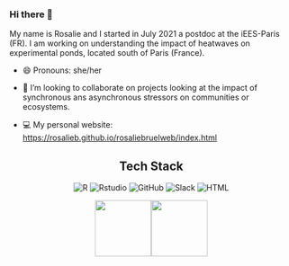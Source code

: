 ### Hi there 👋

My name is Rosalie and I started in July 2021 a postdoc at the iEES-Paris (FR). I am working on understanding the impact of heatwaves on experimental ponds, located south of Paris (France).  

- 😄 Pronouns: she/her

- 👯 I’m looking to collaborate on projects looking at the impact of synchronous ans asynchronous stressors on communities or ecosystems.

- 💻 My personal website: https://rosalieb.github.io/rosaliebruelweb/index.html 


<div align="center">
  <h2>Tech Stack</h2>
  
 ![R](https://img.shields.io/badge/R-006466?logo=R&logoColor=white)
 ![Rstudio](https://img.shields.io/badge/Rstudio-0b9ea8?logo=Rstudio&logoColor=white)
 ![GitHub](https://img.shields.io/badge/GitHub-56CFE1?logo=github&logoColor=white)
 ![Slack](https://img.shields.io/badge/Slack-80FFDB?logo=Slack&logoColor=white)
 ![HTML](https://img.shields.io/badge/HTML-efffb3?logo=HTML5&logoColor=white)
 
</div>
<div align="center">
 <img align="center" height="100px" src="https://github-readme-stats.vercel.app/api?username=rosalieb&show_icons=true&hide_title=true&hide_border=true&theme=light" /><img align="center" height="100px" src="https://github-readme-stats.vercel.app/api/top-langs/?username=rosalieb&show_icons=true&hide_border=true&hide_title=true&layout=compact&theme=light" />
</div>


<!--
<div align="center">
  <h2></h2>
</div>

[![Readme Card](https://github-readme-stats.vercel.app/api/pin/?username=rosalieb&repo=serac)](https://github.com/rosalieb/serac)
[![Readme Card](https://github-readme-stats.vercel.app/api/pin/?username=rosalieb&repo=rhobo)](https://github.com/rosalieb/rhobo)

<!--
**rosalieb/rosalieb** is a ✨ _special_ ✨ repository because its `README.md` (this file) appears on your GitHub profile.

Here are some ideas to get you started:

- 🔭 I’m currently working on ...
- 🌱 I’m currently learning ...
- 👯 I’m looking to collaborate on ...
- 🤔 I’m looking for help with ...
- 💬 Ask me about ...
- 📫 How to reach me: ...
- 😄 Pronouns: she/her
- ⚡ Fun fact: ...
- 💻 My personal website: https://rosalieb.github.io/rosaliebruelweb/index.html
-->
